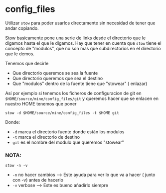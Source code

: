 # config_files

Utilizar `stow` para poder usarlos directamente sin necesidad de tener que andar copiando.

Stow basicamente pone una serie de links desde el directorio que le digamos hasta el que le digamos.
Hay que tener en cuenta que `stow` tiene el concepto de "modulos", que no son mas que subdirectorios
en el directorio que le demos.

Tenemos que decirle 
- Que directorio queremos se sea la fuente
- Que directorio queremos que sea el destino
- Que "modulos" dentro de la fuente tiene que "stowear" ( enlazar)

Así por ejemplo si tenemos los ficheros de configuracion de git en `$HOME/source/mine/config_files/git`
y queremos hacer que se enlacen en nuestro HOME tenemos que poner

```shell
stow -d $HOME/source/mine/config_files -t $HOME git
```

Donde:
- `-d` marca el directorio fuente donde están los modulos
- `-t` marca el directorio de destino
- `git` es el nombre del modulo que queremos "stowear"


### NOTA:

```shell
stow -n -v
```

- `-n` no hacer cambios --> Este ayuda para ver lo que va a hacer ( junto con -v) antes de hacerlo
- `-v` verbose  --> Este es bueno añadirlo siempre
